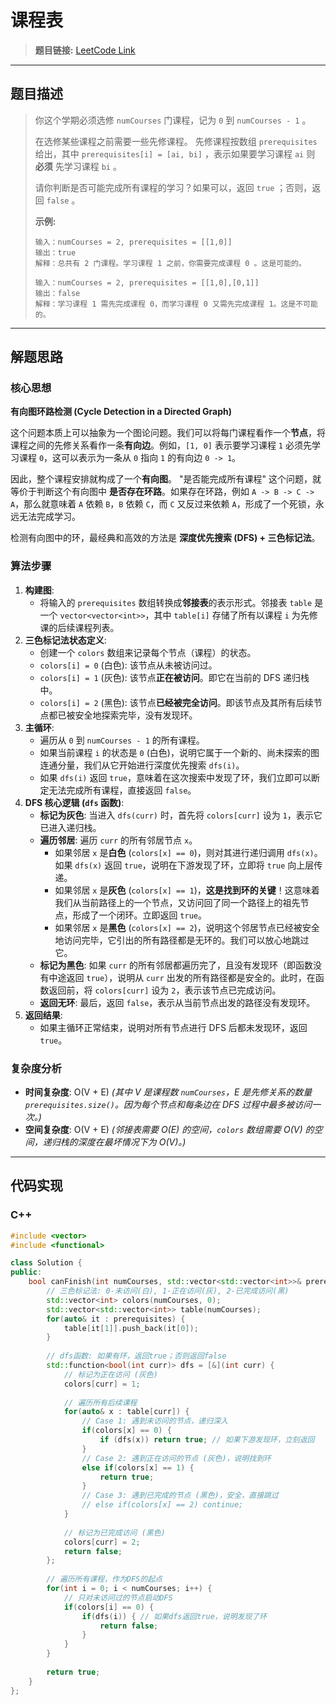 # 课程表

> **题目链接:** [LeetCode Link](https://leetcode.cn/problems/course-schedule/)

---

## 题目描述

> 你这个学期必须选修 `numCourses` 门课程，记为 `0` 到 `numCourses - 1` 。
>
> 在选修某些课程之前需要一些先修课程。 先修课程按数组 `prerequisites` 给出，其中 `prerequisites[i] = [ai, bi]` ，表示如果要学习课程 `ai` 则 **必须** 先学习课程 `bi` 。
>
> 请你判断是否可能完成所有课程的学习？如果可以，返回 `true` ；否则，返回 `false` 。
>
> **示例:**
> ```
> 输入：numCourses = 2, prerequisites = [[1,0]]
> 输出：true
> 解释：总共有 2 门课程。学习课程 1 之前，你需要完成课程 0 。这是可能的。
> ```
>
> ```
> 输入：numCourses = 2, prerequisites = [[1,0],[0,1]]
> 输出：false
> 解释：学习课程 1 需先完成课程 0，而学习课程 0 又需先完成课程 1。这是不可能的。
> ```

---

## 解题思路

### 核心思想
**有向图环路检测 (Cycle Detection in a Directed Graph)**

这个问题本质上可以抽象为一个图论问题。我们可以将每门课程看作一个**节点**，将课程之间的先修关系看作一条**有向边**。例如，`[1, 0]` 表示要学习课程 `1` 必须先学习课程 `0`，这可以表示为一条从 `0` 指向 `1` 的有向边 `0 -> 1`。

因此，整个课程安排就构成了一个**有向图**。 "是否能完成所有课程" 这个问题，就等价于判断这个有向图中 **是否存在环路**。如果存在环路，例如 `A -> B -> C -> A`，那么就意味着 `A` 依赖 `B`，`B` 依赖 `C`，而 `C` 又反过来依赖 `A`，形成了一个死锁，永远无法完成学习。

检测有向图中的环，最经典和高效的方法是 **深度优先搜索 (DFS) + 三色标记法**。

### 算法步骤
1.  **构建图**:
    *   将输入的 `prerequisites` 数组转换成**邻接表**的表示形式。邻接表 `table` 是一个 `vector<vector<int>>`，其中 `table[i]` 存储了所有以课程 `i` 为先修课的后续课程列表。
2.  **三色标记法状态定义**:
    *   创建一个 `colors` 数组来记录每个节点（课程）的状态。
    *   `colors[i] = 0` (白色): 该节点从未被访问过。
    *   `colors[i] = 1` (灰色): 该节点**正在被访问**。即它在当前的 DFS 递归栈中。
    *   `colors[i] = 2` (黑色): 该节点**已经被完全访问**。即该节点及其所有后续节点都已被安全地探索完毕，没有发现环。
3.  **主循环**:
    *   遍历从 `0` 到 `numCourses - 1` 的所有课程。
    *   如果当前课程 `i` 的状态是 `0` (白色)，说明它属于一个新的、尚未探索的图连通分量，我们从它开始进行深度优先搜索 `dfs(i)`。
    *   如果 `dfs(i)` 返回 `true`，意味着在这次搜索中发现了环，我们立即可以断定无法完成所有课程，直接返回 `false`。
4.  **DFS 核心逻辑 (`dfs` 函数)**:
    *   **标记为灰色**: 当进入 `dfs(curr)` 时，首先将 `colors[curr]` 设为 `1`，表示它已进入递归栈。
    *   **遍历邻居**: 遍历 `curr` 的所有邻居节点 `x`。
        *   如果邻居 `x` 是**白色** (`colors[x] == 0`)，则对其进行递归调用 `dfs(x)`。如果 `dfs(x)` 返回 `true`，说明在下游发现了环，立即将 `true` 向上层传递。
        *   如果邻居 `x` 是**灰色** (`colors[x] == 1`)，**这是找到环的关键**！这意味着我们从当前路径上的一个节点，又访问回了同一个路径上的祖先节点，形成了一个闭环。立即返回 `true`。
        *   如果邻居 `x` 是**黑色** (`colors[x] == 2`)，说明这个邻居节点已经被安全地访问完毕，它引出的所有路径都是无环的。我们可以放心地跳过它。
    *   **标记为黑色**: 如果 `curr` 的所有邻居都遍历完了，且没有发现环（即函数没有中途返回 `true`），说明从 `curr` 出发的所有路径都是安全的。此时，在函数返回前，将 `colors[curr]` 设为 `2`，表示该节点已完成访问。
    *   **返回无环**: 最后，返回 `false`，表示从当前节点出发的路径没有发现环。
5.  **返回结果**:
    *   如果主循环正常结束，说明对所有节点进行 DFS 后都未发现环，返回 `true`。

### 复杂度分析
- **时间复杂度**: O(V + E)
  *(其中 V 是课程数 `numCourses`，E 是先修关系的数量 `prerequisites.size()`。因为每个节点和每条边在 DFS 过程中最多被访问一次。)*
- **空间复杂度**: O(V + E)
  *(邻接表需要 O(E) 的空间，`colors` 数组需要 O(V) 的空间，递归栈的深度在最坏情况下为 O(V)。)*

---

## 代码实现

### C++ 
```cpp
#include <vector>
#include <functional>

class Solution {
public:
    bool canFinish(int numCourses, std::vector<std::vector<int>>& prerequisites) {
        // 三色标记法: 0-未访问(白), 1-正在访问(灰), 2-已完成访问(黑)
        std::vector<int> colors(numCourses, 0);
        std::vector<std::vector<int>> table(numCourses);
        for(auto& it : prerequisites) {
            table[it[1]].push_back(it[0]);
        }
        
        // dfs函数: 如果有环，返回true；否则返回false
        std::function<bool(int curr)> dfs = [&](int curr) {
            // 标记为正在访问 (灰色)
            colors[curr] = 1;
            
            // 遍历所有后续课程
            for(auto& x : table[curr]) {
                // Case 1: 遇到未访问的节点，递归深入
                if(colors[x] == 0) {
                    if (dfs(x)) return true; // 如果下游发现环，立刻返回
                }
                // Case 2: 遇到正在访问的节点 (灰色)，说明找到环
                else if(colors[x] == 1) {
                    return true;
                }
                // Case 3: 遇到已完成的节点 (黑色)，安全，直接跳过
                // else if(colors[x] == 2) continue;
            }
            
            // 标记为已完成访问 (黑色)
            colors[curr] = 2;
            return false;
        };
        
        // 遍历所有课程，作为DFS的起点
        for(int i = 0; i < numCourses; i++) {
            // 只对未访问过的节点启动DFS
            if(colors[i] == 0) {
                if(dfs(i)) { // 如果dfs返回true，说明发现了环
                    return false;
                }
            }
        }
        
        return true;
    }
};
```